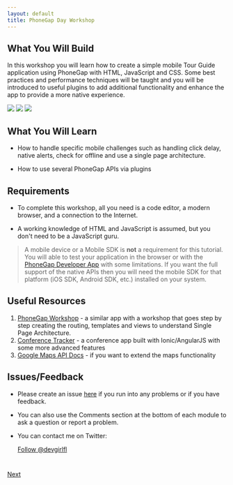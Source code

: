 ```yaml
---
layout: default
title: PhoneGap Day Workshop
---
```


## What You Will Build
In this workshop you will learn how to create a simple mobile Tour Guide application using PhoneGap with HTML, JavaScript and CSS. Some best
practices and performance techniques will be taught and you will be introduced to useful plugins to add additional functionality and enhance
the app to provide a more native experience. 

<img class="screenshot" src="images/flow1.jpg"/>
<img class="screenshot" src="images/flow2-detail-view.jpg"/>
<img class="screenshot" src="images/flow3-map-details.jpg"/>

## What You Will Learn

- How to handle specific mobile challenges such as handling click delay, native alerts, check for offline and use a single page architecture.

- How to use several PhoneGap APIs via plugins


## Requirements

- To complete this workshop, all you need is a code editor, a modern browser, and a connection to the Internet.

- A working knowledge of HTML and JavaScript is assumed, but you don't need to be a JavaScript guru.

>A mobile device or a Mobile SDK is **not** a requirement for this tutorial. You will able to test your application in the browser or with the 
[PhoneGap Developer App](app.developer.com) with some limitations. If you want the full support of the native APIs then you will need the mobile 
SDK for that platform (iOS SDK, Android SDK, etc.) installed on your system. 

## Useful Resources
1. [PhoneGap Workshop](http://hollyschinsky.github.io/phonegap-workshop) - a similar app with a workshop that goes step by step creating the routing, templates and views to understand Single Page Architecture. 
2. [Conference Tracker](http://hollyschinsky.github.io/ConferenceTracker) - a conference app built with Ionic/AngularJS with some more advanced features
3. [Google Maps API Docs](https://developers.google.com/maps/documentation/javascript/tutorial) - if you want to extend the maps functionality

## Issues/Feedback

- Please create an issue [here](https://github.com/hollyschinsky/pocket-guide/issues) if you run
into any problems or if you have feedback.

- You can also use the Comments section at the bottom of each module to ask a question or report a problem.

- You can contact me on Twitter:

    <a href="https://twitter.com/devgirlfl" class="twitter-follow-button" data-show-count="true" 
    data-size="large" data-lang="en">Follow 
    @devgirlfl</a>
    <script>!function(d,s,id){var js,fjs=d.getElementsByTagName(s)[0];if(!d.getElementById(id)){js=d.createElement(s);js.id=id;js.src="//platform.twitter.com/widgets.js";fjs.parentNode.insertBefore(js,fjs);}}(document,"script","twitter-wjs");</script>


<div class="row" style="margin-top:40px;">
<div class="col-sm-12">
<a href="module1.html" class="btn btn-default pull-right">Next <i class="glyphicon
glyphicon-chevron-right"></i></a>
</div>
</div>

<script>
  (function(i,s,o,g,r,a,m){i['GoogleAnalyticsObject']=r;i[r]=i[r]||function(){
  (i[r].q=i[r].q||[]).push(arguments)},i[r].l=1*new Date();a=s.createElement(o),
  m=s.getElementsByTagName(o)[0];a.async=1;a.src=g;m.parentNode.insertBefore(a,m)
  })(window,document,'script','//www.google-analytics.com/analytics.js','ga');

  ga('create', 'UA-63182422-1', 'auto');
  ga('send', 'pageview');

</script>